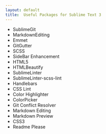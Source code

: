 ```yaml
---
layout: default
title:  Useful Packages for Sublime Text 3
---
```


* SublimeGit
* MarkdownEditing
* Emmet
* GitGutter
* SCSS
* SideBar Enhancement
* HTML5
* HTMLBeautify
* SublimeLinter
* SublimeLinter-scss-lint
* Handlebars
* CSS Lint
* Color Highlighter
* ColorPicker
* Git Conflict Resolver
* Markdown Editing
* Markdown Preview
* CSS3
* Readme Please